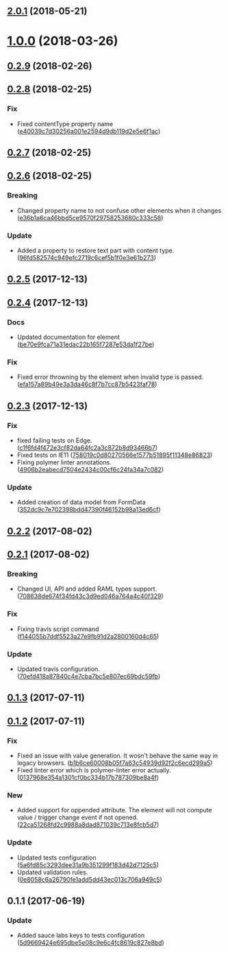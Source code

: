 <a name="2.0.1"></a>
## [2.0.1](https://github.com/advanced-rest-client/multipart-payload-editor/compare/0.2.8...2.0.1) (2018-05-21)




<a name="1.0.0"></a>
# [1.0.0](https://github.com/advanced-rest-client/multipart-payload-editor/compare/0.2.8...1.0.0) (2018-03-26)




<a name="0.2.9"></a>
## [0.2.9](https://github.com/advanced-rest-client/multipart-payload-editor/compare/0.2.8...0.2.9) (2018-02-26)




<a name="0.2.8"></a>
## [0.2.8](https://github.com/advanced-rest-client/multipart-payload-editor/compare/0.2.7...0.2.8) (2018-02-25)


### Fix

* Fixed contentType property name ([e40039c7d30256a001e2594d9db119d2e5e6f1ac](https://github.com/advanced-rest-client/multipart-payload-editor/commit/e40039c7d30256a001e2594d9db119d2e5e6f1ac))



<a name="0.2.7"></a>
## [0.2.7](https://github.com/advanced-rest-client/multipart-payload-editor/compare/0.2.6...0.2.7) (2018-02-25)




<a name="0.2.6"></a>
## [0.2.6](https://github.com/advanced-rest-client/multipart-payload-editor/compare/0.2.5...0.2.6) (2018-02-25)


### Breaking

* Changed property name to not confuse other elements when it changes ([e36b1a6ca46bbd5ce9570f29758253680c333c56](https://github.com/advanced-rest-client/multipart-payload-editor/commit/e36b1a6ca46bbd5ce9570f29758253680c333c56))

### Update

* Added a property to restore text part with content type. ([96fd582574c949efc2719c6cef5b1f0e3e61b273](https://github.com/advanced-rest-client/multipart-payload-editor/commit/96fd582574c949efc2719c6cef5b1f0e3e61b273))



<a name="0.2.5"></a>
## [0.2.5](https://github.com/advanced-rest-client/multipart-payload-editor/compare/0.2.4...0.2.5) (2017-12-13)




<a name="0.2.4"></a>
## [0.2.4](https://github.com/advanced-rest-client/multipart-payload-editor/compare/0.2.3...0.2.4) (2017-12-13)


### Docs

* Updated documentation for element ([be70e9fca71a31edac22b165f7287e53da1f27be](https://github.com/advanced-rest-client/multipart-payload-editor/commit/be70e9fca71a31edac22b165f7287e53da1f27be))

### Fix

* Fixed error throwning by the element when invalid type is passed. ([efa157a89b49e3a3da46c8f7b7cc87b5423faf78](https://github.com/advanced-rest-client/multipart-payload-editor/commit/efa157a89b49e3a3da46c8f7b7cc87b5423faf78))



<a name="0.2.3"></a>
## [0.2.3](https://github.com/advanced-rest-client/multipart-payload-editor/compare/0.2.1...0.2.3) (2017-12-13)


### Fix

* fixed failing tests on Edge. ([c1f6fd4f472e3cf82da64fc2a3c872b8d93466b7](https://github.com/advanced-rest-client/multipart-payload-editor/commit/c1f6fd4f472e3cf82da64fc2a3c872b8d93466b7))
* Fixed tests on IE11 ([758019c0d80270566e1577b51895f11348e86823](https://github.com/advanced-rest-client/multipart-payload-editor/commit/758019c0d80270566e1577b51895f11348e86823))
* Fixing polymer linter annotations. ([4906b2eabecd7504e2434c00cf6c24fa34a7c082](https://github.com/advanced-rest-client/multipart-payload-editor/commit/4906b2eabecd7504e2434c00cf6c24fa34a7c082))

### Update

* Added creation of data model from FormData ([352dc9c7e702398bdd47390f46152b98a13ed6cf](https://github.com/advanced-rest-client/multipart-payload-editor/commit/352dc9c7e702398bdd47390f46152b98a13ed6cf))



<a name="0.2.2"></a>
## [0.2.2](https://github.com/advanced-rest-client/multipart-payload-editor/compare/0.2.1...0.2.2) (2017-08-02)




<a name="0.2.1"></a>
## [0.2.1](https://github.com/advanced-rest-client/multipart-payload-editor/compare/0.1.3...0.2.1) (2017-08-02)


### Breaking

* Changed UI, API and added RAML types support. ([708638de674f34fd43c3d9ed046a764a4c40f329](https://github.com/advanced-rest-client/multipart-payload-editor/commit/708638de674f34fd43c3d9ed046a764a4c40f329))

### Fix

* Fixing travis script command ([f144055b7ddf5523a27e9fb91d2a2800160d4c65](https://github.com/advanced-rest-client/multipart-payload-editor/commit/f144055b7ddf5523a27e9fb91d2a2800160d4c65))

### Update

* Updated travis configuration. ([70efd418a87840c4e7cba7bc5e807ec69bdc59fb](https://github.com/advanced-rest-client/multipart-payload-editor/commit/70efd418a87840c4e7cba7bc5e807ec69bdc59fb))



<a name="0.1.3"></a>
## [0.1.3](https://github.com/advanced-rest-client/multipart-payload-editor/compare/0.1.2...v0.1.3) (2017-07-11)




<a name="0.1.2"></a>
## [0.1.2](https://github.com/advanced-rest-client/multipart-payload-editor/compare/0.1.1...v0.1.2) (2017-07-11)


### Fix

* Fixed an issue with value generation. It wosn't behave the same way in legacy browsers. ([b1b6ce60008b05f7a63c54939d92f2c6ecd299a5](https://github.com/advanced-rest-client/multipart-payload-editor/commit/b1b6ce60008b05f7a63c54939d92f2c6ecd299a5))
* Fixed linter error which is polymer-linter error actually. ([0137968e354a1301cf0bc334b17b787309be8a4f](https://github.com/advanced-rest-client/multipart-payload-editor/commit/0137968e354a1301cf0bc334b17b787309be8a4f))

### New

* Added support for oppended attribute. The element will not compute value / trigger change event if not opened. ([22ca51268fd2c9988a8dad871039c713e8fcb5d7](https://github.com/advanced-rest-client/multipart-payload-editor/commit/22ca51268fd2c9988a8dad871039c713e8fcb5d7))

### Update

* Updated tests configuration ([5a6fd85c3293dee31a9b351299f183d42d7125c5](https://github.com/advanced-rest-client/multipart-payload-editor/commit/5a6fd85c3293dee31a9b351299f183d42d7125c5))
* Updated validation rules. ([0e8058c6a26790fe1add5dd43ec013c706a949c5](https://github.com/advanced-rest-client/multipart-payload-editor/commit/0e8058c6a26790fe1add5dd43ec013c706a949c5))



<a name="0.1.1"></a>
## 0.1.1 (2017-06-19)


### Update

* Added sauce labs keys to tests configuration ([5d9669424e695dbe5e08c9e6c4fc8619c827e8bd](https://github.com/advanced-rest-client/multipart-payload-editor/commit/5d9669424e695dbe5e08c9e6c4fc8619c827e8bd))



